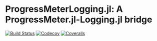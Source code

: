 # ProgressMeterLogging.jl: A ProgressMeter.jl-Logging.jl bridge

[![Build Status](https://travis-ci.com/tkf/ProgressMeterLogging.jl.svg?branch=master)](https://travis-ci.com/tkf/ProgressMeterLogging.jl)
[![Codecov](https://codecov.io/gh/tkf/ProgressMeterLogging.jl/branch/master/graph/badge.svg)](https://codecov.io/gh/tkf/ProgressMeterLogging.jl)
[![Coveralls](https://coveralls.io/repos/github/tkf/ProgressMeterLogging.jl/badge.svg?branch=master)](https://coveralls.io/github/tkf/ProgressMeterLogging.jl?branch=master)
